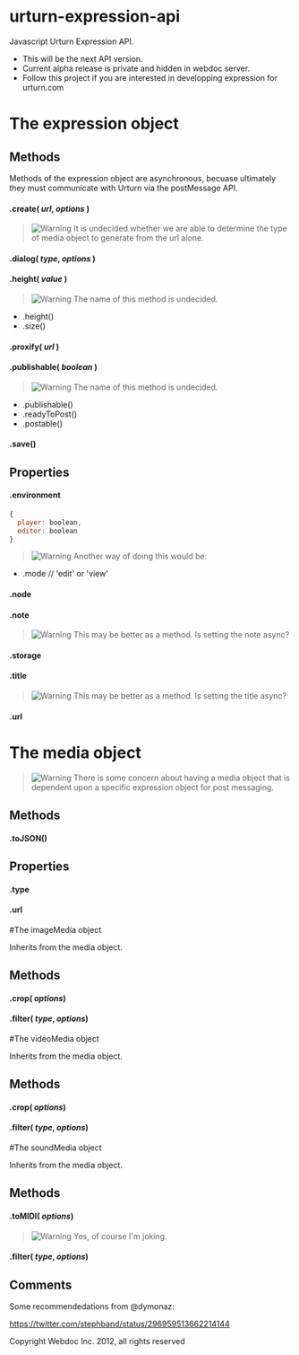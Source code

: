 [warning]: https://access.redhat.com/knowledge/docs/resources/docs/en-US/JBoss_Operations_Network/3.1/html-single/Admin_Setting_up_Monitoring_Alerts_and_Operations/images/warning-icon.png  "Warning"


urturn-expression-api
=====================

Javascript Urturn Expression API.

* This will be the next API version. 
* Current alpha release is private and hidden in webdoc server.
* Follow this project if you are interested in developping expression for urturn.com


# The expression object

## Methods

Methods of the expression object are asynchronous, becuase ultimately they must communicate with Urturn via the postMessage API. 


#### .create( _url_, _options_ )

> ![][warning] It is undecided whether we are able to determine the type of media object to generate from the url alone.


#### .dialog( _type_, _options_ )


#### .height( _value_ )

> ![][warning] The name of this method is undecided.
* .height()
* .size()


#### .proxify( _url_ )


#### .publishable( _boolean_ )

> ![][warning] The name of this method is undecided.
* .publishable()
* .readyToPost()
* .postable()


#### .save()



## Properties

#### .environment

```js
{
  player: boolean,
  editor: boolean
}
```

> ![][warning] Another way of doing this would be:
* .mode // 'edit' or 'view'


#### .node


#### .note

> ![][warning] This may be better as a method. Is setting the note async?


#### .storage


#### .title

> ![][warning] This may be better as a method. Is setting the title async?


#### .url


# The media object

> ![][warning] There is some concern about having a media object that is dependent upon a specific expression object for post messaging.

## Methods

#### .toJSON()

## Properties

#### .type

#### .url


#The imageMedia object

Inherits from the media object.

## Methods

#### .crop( _options_)

#### .filter( _type_, _options_)


#The videoMedia object

Inherits from the media object.

## Methods

#### .crop( _options_)

#### .filter( _type_, _options_)


#The soundMedia object

Inherits from the media object.

## Methods

#### .toMIDI( _options_)

> ![][warning] Yes, of course I'm joking.

#### .filter( _type_, _options_)



## Comments

Some recommendedations from @dymonaz:

https://twitter.com/stephband/status/296959513662214144


Copyright Webdoc Inc. 2012, all rights reserved
